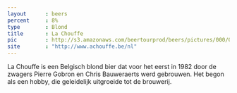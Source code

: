```yaml
---
layout      : beers
percent     : 8%
type        : Blond
title       : La Chouffe
pic         : http://s3.amazonaws.com/beertourprod/beers/pictures/000/000/053/original/La_Chouffe_Braserie_D_Achouffe_900.jpg?1389606767
site        : "http://www.achouffe.be/nl"
---
```



La Chouffe is een Belgisch blond bier dat voor het eerst in 1982 door de zwagers Pierre Gobron en Chris Bauweraerts werd gebrouwen. Het begon als een hobby, die geleidelijk uitgroeide tot de brouwerij.